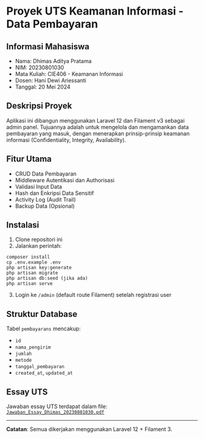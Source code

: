 
# Proyek UTS Keamanan Informasi - Data Pembayaran

## Informasi Mahasiswa
- Nama: Dhimas Aditya Pratama
- NIM: 20230801030
- Mata Kuliah: CIE406 - Keamanan Informasi
- Dosen: Hani Dewi Ariessanti
- Tanggal: 20 Mei 2024

## Deskripsi Proyek
Aplikasi ini dibangun menggunakan Laravel 12 dan Filament v3 sebagai admin panel.
Tujuannya adalah untuk mengelola dan mengamankan data pembayaran yang masuk, dengan menerapkan prinsip-prinsip keamanan informasi (Confidentiality, Integrity, Availability).

## Fitur Utama
- CRUD Data Pembayaran
- Middleware Autentikasi dan Authorisasi
- Validasi Input Data
- Hash dan Enkripsi Data Sensitif
- Activity Log (Audit Trail)
- Backup Data (Opsional)

## Instalasi
1. Clone repositori ini
2. Jalankan perintah:
```
composer install
cp .env.example .env
php artisan key:generate
php artisan migrate
php artisan db:seed (jika ada)
php artisan serve
```
3. Login ke `/admin` (default route Filament) setelah registrasi user

## Struktur Database
Tabel `pembayarans` mencakup:
- `id`
- `nama_pengirim`
- `jumlah`
- `metode`
- `tanggal_pembayaran`
- `created_at`, `updated_at`

## Essay UTS
Jawaban essay UTS terdapat dalam file: [`Jawaban_Essay_Dhimas_20230801030.pdf`](./Jawaban_Essay_Dhimas_20230801030.pdf)

---

**Catatan**: Semua dikerjakan menggunakan Laravel 12 + Filament 3.
